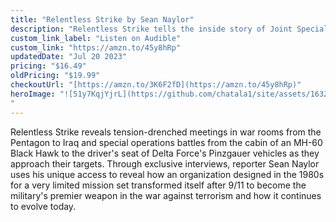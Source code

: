 ```yaml
---
title: "Relentless Strike by Sean Naylor"
description: "Relentless Strike tells the inside story of Joint Special Operations Command, the secret military organization that, during the past decade, has revolutionized counterterrorism, seamlessly fusing intelligence and operational skills to conduct missions that hit the headlines and those that have remained in the shadows - until now. Because JSOC includes the military's most storied special operations units - Delta Force, SEAL Team Six, the 75th Ranger Regiment - as well as America's most secret aviation and intelligence units, this is their story, too. "
custom_link_label: "Listen on Audible"
custom_link: "https://amzn.to/45y8hRp"
updatedDate: "Jul 20 2023"
pricing: "$16.49"
oldPricing: "$19.99"
checkoutUrl: "[https://amzn.to/3K6F2fD](https://amzn.to/45y8hRp)"
heroImage: "![51y7KqjYjrL](https://github.com/chatala1/site/assets/16328550/076c0542-0397-4da2-a00a-a22cfd18189e)
"
---
```


Relentless Strike reveals tension-drenched meetings in war rooms from the Pentagon to Iraq and special operations battles from the cabin of an MH-60 Black Hawk to the driver's seat of Delta Force's Pinzgauer vehicles as they approach their targets. Through exclusive interviews, reporter Sean Naylor uses his unique access to reveal how an organization designed in the 1980s for a very limited mission set transformed itself after 9/11 to become the military's premier weapon in the war against terrorism and how it continues to evolve today. 
